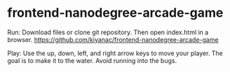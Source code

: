frontend-nanodegree-arcade-game
===============================

Run: 
Download files or clone git repository. Then open index.html in a browser. https://github.com/kiyanac/frontend-nanodegree-arcade-game

Play: 
Use the up, down, left, and right arrow keys to move your player. The goal is to make it to the water. Avoid running into the bugs.

